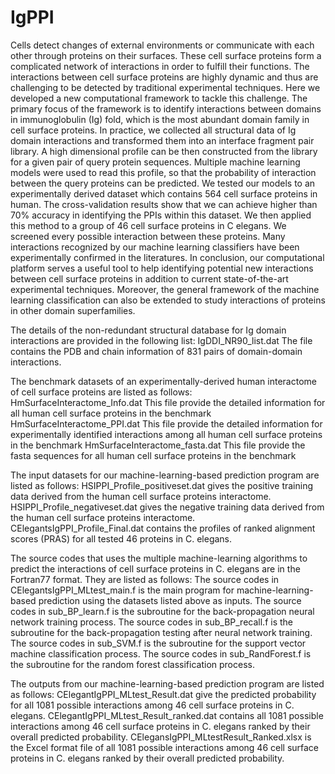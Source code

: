 # IgPPI

Cells detect changes of external environments or communicate with each other through proteins on their surfaces. These cell surface proteins form a complicated network of interactions in order to fulfill their functions. The interactions between cell surface proteins are highly dynamic and thus are challenging to be detected by traditional experimental techniques. Here we developed a new computational framework to tackle this challenge. The primary focus of the framework is to identify interactions between domains in immunoglobulin (Ig) fold, which is the most abundant domain family in cell surface proteins. In practice, we collected all structural data of Ig domain interactions and transformed them into an interface fragment pair library. A high dimensional profile can be then constructed from the library for a given pair of query protein sequences. Multiple machine learning models were used to read this profile, so that the probability of interaction between the query proteins can be predicted. We tested our models to an experimentally derived dataset which contains 564 cell surface proteins in human. The cross-validation results show that we can achieve higher than 70% accuracy in identifying the PPIs within this dataset. We then applied this method to a group of 46 cell surface proteins in C elegans. We screened every possible interaction between these proteins. Many interactions recognized by our machine learning classifiers have been experimentally confirmed in the literatures. In conclusion, our computational platform serves a useful tool to help identifying potential new interactions between cell surface proteins in addition to current state-of-the-art experimental techniques. Moreover, the general framework of the machine learning classification can also be extended to study interactions of proteins in other domain superfamilies.


>>>>>>>>>>>>>>>>>>>>>>>>>>>>>>>>>>>>>>>>>>>>>>>>>>>>>>>>>>>>>>>>>>>>>>>>>>>>>>>>>>>>>>>>>>>>>>>>>>>>>>>>>>>>>>>>>>>>>>>>>>>>>>>>
The details of the non-redundant structural database for Ig domain interactions are provided in the following list:
IgDDI_NR90_list.dat
The file contains the PDB and chain information of 831 pairs of domain-domain interactions.
>>>>>>>>>>>>>>>>>>>>>>>>>>>>>>>>>>>>>>>>>>>>>>>>>>>>>>>>>>>>>>>>>>>>>>>>>>>>>>>>>>>>>>>>>>>>>>>>>>>>>>>>>>>>>>>>>>>>>>>>>>>>>>>>

>>>>>>>>>>>>>>>>>>>>>>>>>>>>>>>>>>>>>>>>>>>>>>>>>>>>>>>>>>>>>>>>>>>>>>>>>>>>>>>>>>>>>>>>>>>>>>>>>>>>>>>>>>>>>>>>>>>>>>>>>>>>>>>>
The benchmark datasets of an experimentally-derived human interactome of cell surface proteins are listed as follows:
HmSurfaceInteractome_Info.dat
This file provide the detailed information for all human cell surface proteins in the benchmark
HmSurfaceInteractome_PPI.dat
This file provide the detailed information for experimentally identified interactions among all human cell surface proteins in the benchmark
HmSurfaceInteractome_fasta.dat
This file provide the fasta sequences for all human cell surface proteins in the benchmark
>>>>>>>>>>>>>>>>>>>>>>>>>>>>>>>>>>>>>>>>>>>>>>>>>>>>>>>>>>>>>>>>>>>>>>>>>>>>>>>>>>>>>>>>>>>>>>>>>>>>>>>>>>>>>>>>>>>>>>>>>>>>>>>>

>>>>>>>>>>>>>>>>>>>>>>>>>>>>>>>>>>>>>>>>>>>>>>>>>>>>>>>>>>>>>>>>>>>>>>>>>>>>>>>>>>>>>>>>>>>>>>>>>>>>>>>>>>>>>>>>>>>>>>>>>>>>>>>>
The input datasets for our machine-learning-based prediction program are listed as follows:
HSIPPI_Profile_positiveset.dat gives the positive training data derived from the human cell surface proteins interactome. 
HSIPPI_Profile_negativeset.dat gives the negative training data derived from the human cell surface proteins interactome. 
CElegantsIgPPI_Profile_Final.dat contains the profiles of ranked alignment scores (PRAS) for all tested 46 proteins in C. elegans.
>>>>>>>>>>>>>>>>>>>>>>>>>>>>>>>>>>>>>>>>>>>>>>>>>>>>>>>>>>>>>>>>>>>>>>>>>>>>>>>>>>>>>>>>>>>>>>>>>>>>>>>>>>>>>>>>>>>>>>>>>>>>>>>>

>>>>>>>>>>>>>>>>>>>>>>>>>>>>>>>>>>>>>>>>>>>>>>>>>>>>>>>>>>>>>>>>>>>>>>>>>>>>>>>>>>>>>>>>>>>>>>>>>>>>>>>>>>>>>>>>>>>>>>>>>>>>>>>>
The source codes that uses the multiple machine-learning algorithms to predict the interactions of cell surface proteins in C. elegans are in the Fortran77 format. They are listed as follows:
The source codes in CElegantsIgPPI_MLtest_main.f is the main program for machine-learning-based prediction using the datasets listed above as inputs.
The source codes in sub_BP_learn.f is the subroutine for the back-propagation neural network training process.
The source codes in sub_BP_recall.f is the subroutine for the back-propagation testing after neural network training.
The source codes in sub_SVM.f is the subroutine for the support vector machine classification process.
The source codes in sub_RandForest.f is the subroutine for the random forest classification process.
>>>>>>>>>>>>>>>>>>>>>>>>>>>>>>>>>>>>>>>>>>>>>>>>>>>>>>>>>>>>>>>>>>>>>>>>>>>>>>>>>>>>>>>>>>>>>>>>>>>>>>>>>>>>>>>>>>>>>>>>>>>>>>>>

>>>>>>>>>>>>>>>>>>>>>>>>>>>>>>>>>>>>>>>>>>>>>>>>>>>>>>>>>>>>>>>>>>>>>>>>>>>>>>>>>>>>>>>>>>>>>>>>>>>>>>>>>>>>>>>>>>>>>>>>>>>>>>>>
The outputs from our machine-learning-based prediction program are listed as follows:
CElegantIgPPI_MLtest_Result.dat give the predicted probability for all 1081 possible interactions among 46 cell surface proteins in C. elegans.
CElegantIgPPI_MLtest_Result_ranked.dat contains all 1081 possible interactions among 46 cell surface proteins in C. elegans ranked by their overall predicted probability.
CElegansIgPPI_MLtestResult_Ranked.xlsx is the Excel format file of all 1081 possible interactions among 46 cell surface proteins in C. elegans ranked by their overall predicted probability.
>>>>>>>>>>>>>>>>>>>>>>>>>>>>>>>>>>>>>>>>>>>>>>>>>>>>>>>>>>>>>>>>>>>>>>>>>>>>>>>>>>>>>>>>>>>>>>>>>>>>>>>>>>>>>>>>>>>>>>>>>>>>>>>>
